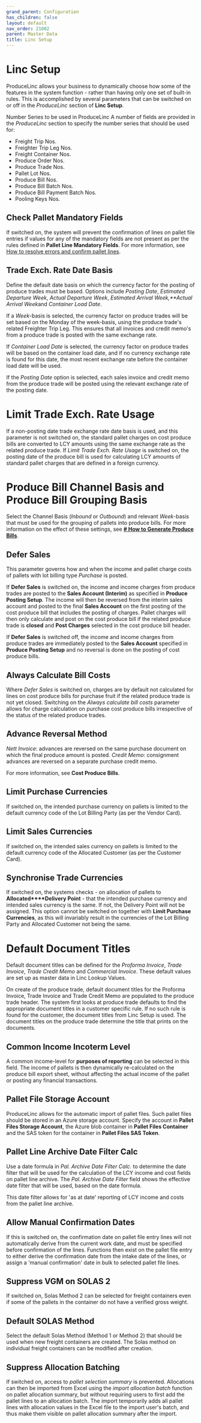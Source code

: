 ```yaml
---
grand_parent: Configuration
has_children: false
layout: default
nav_order: 21002
parent: Master Data
title: Linc Setup
---
```


# Linc Setup

ProduceLinc allows your business to dynamically choose how some of the features in the system function - rather than having only one set of built-in rules. This is accomplished by several parameters that can be switched on or off in the *ProduceLinc* section of **Linc Setup**.

Number Series to be used in ProduceLinc
A number of fields are provided in the *ProduceLinc* section to specify the number series that should be used for:
- Freight Trip Nos.
- Freighter Trip Leg Nos.
- Freight Container Nos.
- Produce Order Nos.
- Produce Trade Nos.
- Pallet Lot Nos.
- Produce Bill Nos.
- Produce Bill Batch Nos.
- Produce Bill Payment Batch Nos.
- Pooling Keys Nos.

## Check Pallet Mandatory Fields
If switched on, the system will prevent the confirmation of lines on pallet file entries if values for any of the mandatory fields are not present as per the rules defined in **Pallet Line Mandatory Fields**. For more information, see [How to resolve errors and confirm pallet lines](/articles/Stock%20and%20Logistics/Pallet%20Files/Guides/How%20to%20resolve%20errors%20and%20confirm%20pallet%20lines).

## Trade Exch. Rate Date Basis
Define the default date basis on which the currency factor for the posting of produce trades must be based. Options include *Posting Date*, *Estimated Departure Week*, *Actual Departure Week*, *Estimated Arrival Week,**Actual Arrival Week*and *Container Load Date*.

If a *Week*-basis is selected, the currency factor on produce trades will be set based on the Monday of the week-basis, using the produce trade's related Freighter Trip Leg. This ensures that all invoices and credit memo's from a produce trade is posted with the same exchange rate.

If *Container Load Date* is selected, the currency factor on produce trades will be based on the container load date, and if no currency exchange rate is found for this date, the most recent exchange rate before the container load date will be used.

If the *Posting Date* option is selected, each sales invoice and credit memo from the produce trade will be posted using the relevant exchange rate of the posting date.

# Limit Trade Exch. Rate Usage
If a non-posting date trade exchange rate date basis is used, and this parameter is not switched on, the standard pallet charges on cost produce bills are converted to LCY amounts using the same exchange rate as the related produce trade. If *Limit Trade Exch. Rate Usage* is switched on, the posting date of the produce bill is used for calculating LCY amounts of standard pallet charges that are defined in a foreign currency.

# Produce Bill Channel Basis and Produce Bill Grouping Basis
Select the Channel Basis (*Inbound* or *Outbound*) and relevant *Week*-basis that must be used for the grouping of pallets into produce bills. For more information on the effect of these settings, see **[# How to Generate Produce Bills](https://linc.freshdesk.com/en/support/solutions/articles/8000097855)**.

## Defer Sales
This parameter governs how and when the income and pallet charge costs of pallets with lot billing type *Purchase* is posted.

If **Defer Sales** is switched on, the income and income charges from produce trades are posted to the **Sales Account (Interim)** as specified in **Produce Posting Setup**. The income will then be reversed from the interim sales account and posted to the final **Sales Account** on the first posting of the cost produce bill that includes the posting of charges. Pallet charges will then only calculate and post on the cost produce bill if the related produce trade is **closed** and **Post Charges** selected in the cost produce bill header.

If **Defer Sales** is switched off, the income and income charges from produce trades are immediately posted to the **Sales Account** specified in **Produce Posting Setup** and no reversal is done on the posting of cost produce bills.

## Always Calculate Bill Costs
Where *Defer Sales* is switched on, charges are by default not calculated for lines on cost produce bills for purchase fruit if the related produce trade is not yet closed. Switching on the *Always calculate bill costs* parameter allows for charge calculation on purchase cost produce bills irrespective of the status of the related produce trades.

## Advance Reversal Method
*Nett Invoice*: advances are reversed on the same purchase document on which the final produce amount is posted.
*Credit Memo*: consignment advances are reversed on a separate purchase credit memo.

For more information, see **Cost Produce Bills**.

## Limit Purchase Currencies
If switched on, the intended purchase currency on pallets is limited to the default currency code of the Lot Billing Party (as per the Vendor Card).

## Limit Sales Currencies
If switched on, the intended sales currency on pallets is limited to the default currency code of the Allocated Customer (as per the Customer Card).

## Synchronise Trade Currencies
If switched on, the systems checks - on allocation of pallets to **Allocated****Delivery Point** - that the intended purchase currency and intended sales currency is the same. If not, the Delivery Point will not be assigned. This option cannot be switched on together with **Limit Purchase Currencies**, as this will invariably result in the currencies of the Lot Billing Party and Allocated Customer not being the same.

# Default Document Titles
Default document titles can be defined for the *Proforma Invoice*, *Trade Invoice*, *Trade Credit Memo* and *Commercial Invoice*. These default values are set up as master data in Linc Lookup Values.

On create of the produce trade, default document titles for the Proforma Invoice, Trade Invoice and Trade Credit Memo are populated to the produce trade header. The system first looks at produce trade defaults to find the appropriate document titles in a customer specific rule. If no such rule is found for the customer, the document titles from Linc Setup is used. The document titles on the produce trade determine the title that prints on the documents.

## Common Income Incoterm Level
A common income-level for **purposes of reporting** can be selected in this field. The income of pallets is then dynamically re-calculated on the produce bill export sheet, without affecting the actual income of the pallet or posting any financial transactions.

## Pallet File Storage Account
ProduceLinc allows for the automatic import of pallet files. Such pallet files should be stored in an Azure storage account. Specify the account in **Pallet Files Storage Account**, the Azure blob container in **Pallet Files Container** and the SAS token for the container in **Pallet Files SAS Token**.

## Pallet Line Archive Date Filter Calc
Use a date formula in *Pal. Archive Date Filter Calc.* to determine the date filter that will be used for the calculation of the LCY income and cost fields on pallet line archive. The *Pal. Archive Date Filter* field shows the effective date filter that will be used, based on the date formula.

This date filter allows for 'as at date' reporting of LCY income and costs from the pallet line archive.

## Allow Manual Confirmation Dates
If this is switched on, the confirmation date on pallet file entry lines will not automatically derive from the current work date, and must be specified before confirmation of the lines. Functions then exist on the pallet file entry to either derive the confirmation date from the intake date of the lines, or assign a 'manual confirmation' date in bulk to selected pallet file lines.

## Suppress VGM on SOLAS 2
If switched on, Solas Method 2 can be selected for freight containers even if some of the pallets in the container do not have a verified gross weight.

## Default SOLAS Method
Select the default Solas Method (Method 1 or Method 2) that should be used when new freight containers are created. The Solas method on individual freight containers can be modified after creation.

## Suppress Allocation Batching
 If switched on, access to *pallet selection summary* is prevented. Allocations can then be imported from Excel using the *import allocation batch* function on pallet allocation summary, but without requiring users to first add the pallet lines to an allocation batch. The import temporarily adds all pallet lines with allocation values in the Excel file to the import user's batch, and thus make them visible on pallet allocation summary after the import.

